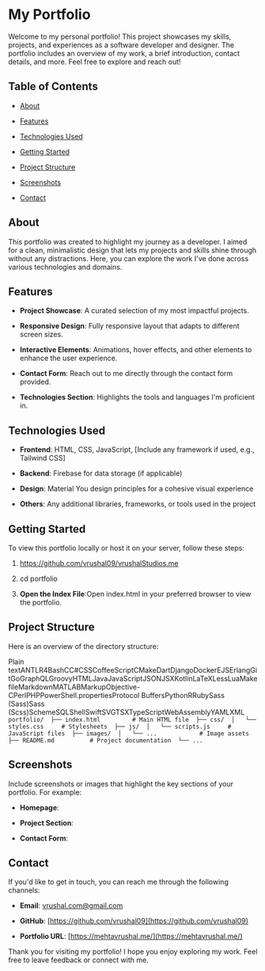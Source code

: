 My Portfolio
============

Welcome to my personal portfolio! This project showcases my skills, projects, and experiences as a software developer and designer. The portfolio includes an overview of my work, a brief introduction, contact details, and more. Feel free to explore and reach out!

Table of Contents
-----------------

*   [About](https://chatgpt.com/c/678c91f2-d058-8002-b7d3-5a865d9b389a#about)
    
*   [Features](https://chatgpt.com/c/678c91f2-d058-8002-b7d3-5a865d9b389a#features)
    
*   [Technologies Used](https://chatgpt.com/c/678c91f2-d058-8002-b7d3-5a865d9b389a#technologies-used)
    
*   [Getting Started](https://chatgpt.com/c/678c91f2-d058-8002-b7d3-5a865d9b389a#getting-started)
    
*   [Project Structure](https://chatgpt.com/c/678c91f2-d058-8002-b7d3-5a865d9b389a#project-structure)
    
*   [Screenshots](https://chatgpt.com/c/678c91f2-d058-8002-b7d3-5a865d9b389a#screenshots)
    
*   [Contact](https://chatgpt.com/c/678c91f2-d058-8002-b7d3-5a865d9b389a#contact)
    

About
-----

This portfolio was created to highlight my journey as a developer. I aimed for a clean, minimalistic design that lets my projects and skills shine through without any distractions. Here, you can explore the work I've done across various technologies and domains.

Features
--------

*   **Project Showcase**: A curated selection of my most impactful projects.
    
*   **Responsive Design**: Fully responsive layout that adapts to different screen sizes.
    
*   **Interactive Elements**: Animations, hover effects, and other elements to enhance the user experience.
    
*   **Contact Form**: Reach out to me directly through the contact form provided.
    
*   **Technologies Section**: Highlights the tools and languages I'm proficient in.
    

Technologies Used
-----------------

*   **Frontend**: HTML, CSS, JavaScript, \[Include any framework if used, e.g., Tailwind CSS\]
    
*   **Backend**: Firebase for data storage (if applicable)
    
*   **Design**: Material You design principles for a cohesive visual experience
    
*   **Others**: Any additional libraries, frameworks, or tools used in the project
    

Getting Started
---------------

To view this portfolio locally or host it on your server, follow these steps:

1.  https://github.com/vrushal09/vrushalStudios.me
    
2.  cd portfolio
    
3.  **Open the Index File**:Open index.html in your preferred browser to view the portfolio.
    

Project Structure
-----------------

Here is an overview of the directory structure:

Plain textANTLR4BashCC#CSSCoffeeScriptCMakeDartDjangoDockerEJSErlangGitGoGraphQLGroovyHTMLJavaJavaScriptJSONJSXKotlinLaTeXLessLuaMakefileMarkdownMATLABMarkupObjective-CPerlPHPPowerShell.propertiesProtocol BuffersPythonRRubySass (Sass)Sass (Scss)SchemeSQLShellSwiftSVGTSXTypeScriptWebAssemblyYAMLXML`   portfolio/  ├── index.html         # Main HTML file  ├── css/  │   └── styles.css     # Stylesheets  ├── js/  │   └── scripts.js     # JavaScript files  ├── images/  │   └── ...            # Image assets  ├── README.md          # Project documentation  └── ...   `

Screenshots
-----------

Include screenshots or images that highlight the key sections of your portfolio. For example:

*   **Homepage**:
    
*   **Project Section**:
    
*   **Contact Form**:
    

Contact
-------

If you'd like to get in touch, you can reach me through the following channels:

*   **Email**: [vrushal.com@gmail.com](mailto:vrushal.com@gmail.com)
    
*   **GitHub**: [https://github.com/vrushal09](https://github.com/vrushal09)
    
*   **Portfolio URL**: [https://mehtavrushal.me/](https://mehtavrushal.me/)
    

Thank you for visiting my portfolio! I hope you enjoy exploring my work. Feel free to leave feedback or connect with me.
